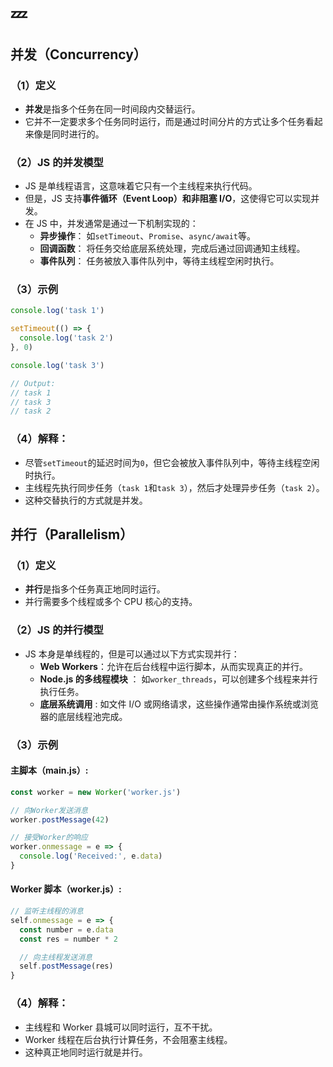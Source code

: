 # :zzz:

## 并发（Concurrency）

### （1）定义

- **并发**是指多个任务在同一时间段内交替运行。
- 它并不一定要求多个任务同时运行，而是通过时间分片的方式让多个任务看起来像是同时进行的。

### （2）JS 的并发模型

- JS 是单线程语言，这意味着它只有一个主线程来执行代码。
- 但是，JS 支持**事件循环（Event Loop）**和**非阻塞 I/O**，这使得它可以实现并发。
- 在 JS 中，并发通常是通过一下机制实现的：
  - **异步操作**： 如`setTimeout`、`Promise`、`async/await`等。
  - **回调函数**： 将任务交给底层系统处理，完成后通过回调通知主线程。
  - **事件队列**： 任务被放入事件队列中，等待主线程空闲时执行。

### （3）示例

```javascript
console.log('task 1')

setTimeout(() => {
  console.log('task 2')
}, 0)

console.log('task 3')

// Output:
// task 1
// task 3
// task 2
```

### （4）解释：

- 尽管`setTimeout`的延迟时间为`0`，但它会被放入事件队列中，等待主线程空闲时执行。
- 主线程先执行同步任务（`task 1`和`task 3`），然后才处理异步任务（`task 2`）。
- 这种交替执行的方式就是并发。

## 并行（Parallelism）

### （1）定义

- **并行**是指多个任务真正地同时运行。
- 并行需要多个线程或多个 CPU 核心的支持。

### （2）JS 的并行模型

- JS 本身是单线程的，但是可以通过以下方式实现并行：
  - **Web Workers**：允许在后台线程中运行脚本，从而实现真正的并行。
  - **Node.js 的多线程模块** ： 如`worker_threads`，可以创建多个线程来并行执行任务。
  - **底层系统调用** : 如文件 I/O 或网络请求，这些操作通常由操作系统或浏览器的底层线程池完成。

### （3）示例

#### 主脚本（main.js）:

```javascript
const worker = new Worker('worker.js')

// 向Worker发送消息
worker.postMessage(42)

// 接受Worker的响应
worker.onmessage = e => {
  console.log('Received:', e.data)
}
```

#### Worker 脚本（worker.js）:

```javascript
// 监听主线程的消息
self.onmessage = e => {
  const number = e.data
  const res = number * 2

  // 向主线程发送消息
  self.postMessage(res)
}
```

### （4）解释：

- 主线程和 Worker 县城可以同时运行，互不干扰。
- Worker 线程在后台执行计算任务，不会阻塞主线程。
- 这种真正地同时运行就是并行。
